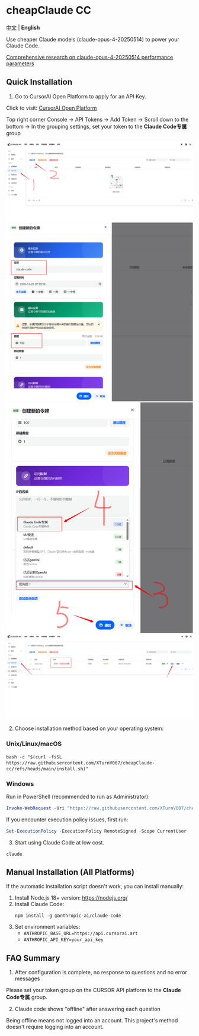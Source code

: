 # cheapClaude CC

[中文](README.md) | **English**

Use cheaper Claude models (claude-opus-4-20250514) to power your Claude Code.

[Comprehensive research on claude-opus-4-20250514 performance parameters](https://www.anthropic.com/claude/opus)

## Quick Installation

1. Go to CursorAI Open Platform to apply for an API Key.

Click to visit: [CursorAI Open Platform](https://api.cursorai.art/register?aff=xoXg/)

Top right corner Console -> API Tokens -> Add Token -> Scroll down to the bottom -> In the grouping settings, set your token to the **Claude Code专属** group

![Create a new token](images/step1.png)
![Set token name and quota](images/step2.png)
![Set **Claude Code专属** token group](images/step3.png)
![Copy token](images/step4.png)

2. Choose installation method based on your operating system:

### Unix/Linux/macOS

```shell
bash -c "$(curl -fsSL https://raw.githubusercontent.com/XTurnV007/cheapClaude-cc/refs/heads/main/install.sh)"
```

### Windows

Run in PowerShell (recommended to run as Administrator):

```powershell
Invoke-WebRequest -Uri "https://raw.githubusercontent.com/XTurnV007/cheapClaude-cc/refs/heads/main/install.ps1" -OutFile "install.ps1" -ContentType "text/plain; charset=utf-8"; Get-Content -Path "install.ps1" -Encoding UTF8 | Out-String | Invoke-Expression; Remove-Item "install.ps1"
```

If you encounter execution policy issues, first run:
```powershell
Set-ExecutionPolicy -ExecutionPolicy RemoteSigned -Scope CurrentUser
```

3. Start using Claude Code at low cost.

```shell
claude
```

## Manual Installation (All Platforms)

If the automatic installation script doesn't work, you can install manually:

1. Install Node.js 18+ version: https://nodejs.org/
2. Install Claude Code:
   ```
   npm install -g @anthropic-ai/claude-code
   ```
3. Set environment variables:
   - `ANTHROPIC_BASE_URL=https://api.cursorai.art`
   - `ANTHROPIC_API_KEY=your_api_key` 


## FAQ Summary

1. After configuration is complete, no response to questions and no error messages

Please set your token group on the CURSOR API platform to the **Claude Code专属** group.

2. Claude code shows "offline" after answering each question

Being offline means not logged into an account. This project's method doesn't require logging into an account.